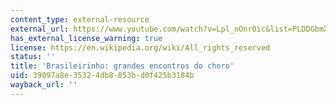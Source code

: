 ```yaml
---
content_type: external-resource
external_url: https://www.youtube.com/watch?v=Lpl_nOnr0ic&list=PLDDGbmXaaJjEoZD_tPC1wfHR6hoh0bY2f
has_external_license_warning: true
license: https://en.wikipedia.org/wiki/All_rights_reserved
status: ''
title: 'Brasileirinho: grandes encontros do choro'
uid: 39097a8e-3532-4db8-853b-d0f425b3184b
wayback_url: ''
---
```

